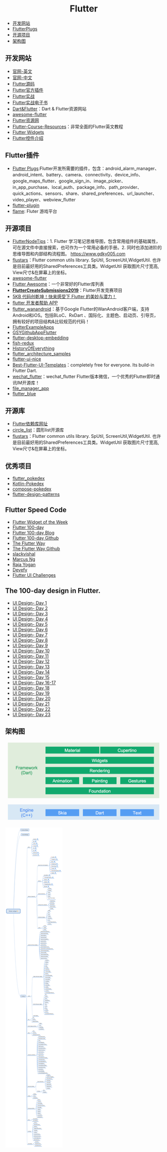 <h1 align="center">Flutter</h1>


* [开发网站](#开发网站)
* [FlutterPlugs](#FlutterPlugs)
* [开源项目](#开源项目)
* [架构图](#架构图)

## 开发网站

* [官网-英文](https://flutter.dev)
* [官网-中文](https://flutter-io.cn)
* [Flutter源码](https://github.com/flutter/flutter)
* [Flutter官方插件](https://github.com/flutter/plugins)
* [Flutter实战](https://book.flutterchina.club/)
* [Flutter实战电子书](https://github.com/flutterchina/flutter-in-action)
* [Dart&Flutter](https://pub.dev/)：Dart & Flutter资源网站
* [awesome-flutter](https://github.com/Solido/awesome-flutter)
* [Flutter资源网](https://github.com/crazycodeboy/awesome-flutter-cn)
* [Flutter-Course-Resources](https://github.com/londonappbrewery/Flutter-Course-Resources)：非常全面的Flutter英文教程
* [Flutter Widgets](https://itsallwidgets.com/)
* [Flutter控件介绍](http://laomengit.com/guide/widgets/Text.html)

## Flutter插件

* [Flutter Plugs](https://github.com/flutter/plugins):Flutter开发所需要的插件，包含：android_alarm_manager、android_intent、battery、camera、connectivity、device_info、google_maps_flutter、google_sign_in、image_picker、in_app_purchase、local_auth、package_info、path_provider、quick_actions、sensors、share、shared_preferences、url_launcher、video_player、webview_flutter
* [flutter-plugin](https://github.com/topics/flutter-plugin)
* [flame](https://github.com/flame-engine/flame): Fluter 游戏平台



## 开源项目

* [FlutterNodeTips](https://github.com/gdky005/FlutterNodeTips)：1. Flutter 学习笔记思维导图，包含常用组件的基础属性，可在源文件中直接搜索，也可作为一个常用必备的手册。2. 同时也添加进阶的思维导图和内部结构流程图。 https://www.gdky005.com
* [flustars](https://github.com/Sky24n/flustars)：Flutter common utils library. SpUtil, ScreenUtil,WidgetUtil. 也许是目前最好用的SharedPreferences工具类。WidgetUtil 获取图片尺寸宽高, View尺寸&在屏幕上的坐标。
* [awesome-flutter](https://github.com/Solido/awesome-flutter)
* [Flutter Awesome](https://flutterawesome.com/)：一个非常好的Flutter库列表
* [**FlutterCreateSubmissions2019**](https://github.com/pinkeshdarji/FlutterCreateSubmissions2019)：Flutter开发竞赛项目
* [5KB 代码创乾坤！快来感受下 Flutter 的美妙与潜力！](https://mp.weixin.qq.com/s?__biz=MzAwODY4OTk2Mg==&mid=2652049406&idx=1&sn=3baafcc89a06897792f130da199d1cba&chksm=808cafbbb7fb26ad91a21a7546da2f83b110b17b6ee86e2878169b8f35389895a9b5c1a7e98a&xtrack=1&scene=90&subscene=93&sessionid=1559179898&clicktime=1559179902&ascene=56&devicetype=android-25&version=2700043b&nettype=WIFI&abtest_cookie=BQABAAoACwASABMAFQAHACOXHgBWmR4AxJkeANyZHgDzmR4AA5oeAAmaHgAAAA%3D%3D&lang=zh_CN&pass_ticket=4tGg9D9qobHgioDuSC3WyaTqhGFHo%2BW5Z0gz4uy%2F0vOAwikjlAMoSEAJcq9ci%2Bbz&wx_header=1)
* [flutter 开发者帮助 APP](https://github.com/alibaba/flutter-go)
* [flutter_wanandroid](https://github.com/Sky24n/flutter_wanandroid)：基于Google Flutter的WanAndroid客户端，支持Android和iOS。包括BLoC、RxDart 、国际化、主题色、启动页、引导页，拥有较好的项目结构&比较规范的代码！
* [FlutterExampleApps](https://github.com/iampawan/FlutterExampleApps)
* [GSYGithubAppFlutter](https://github.com/CarGuo/GSYGithubAppFlutter)
* [flutter-desktop-embedding](https://github.com/google/flutter-desktop-embedding)
* [fish-redux](https://github.com/alibaba/fish-redux)
* [HistoryOfEverything](https://github.com/2d-inc/HistoryOfEverything)
* [flutter_architecture_samples](https://github.com/brianegan/flutter_architecture_samples)
* [flutter-ui-nice](https://github.com/nb312/flutter-ui-nice)
* [Best-Flutter-UI-Templates](https://github.com/mitesh77/Best-Flutter-UI-Templates)：completely free for everyone. Its build-in Flutter Dart.
* [wechat_flutter](https://github.com/fluttercandies/wechat_flutter)：wechat_flutter Flutter版本微信，一个优秀的Flutter即时通讯IM开源库！
* [file_manager_app](https://github.com/kevintonb/file_manager_app)
* [flutter_blue](https://github.com/pauldemarco/flutter_blue)

## 开源库

* [Flutter依赖库网址](https://pub.dev/)
* [circle_list](https://github.com/asjqkkkk/circle_list)：圆形list开源库
* [flustars](https://github.com/Sky24n/flustars)：Flutter common utils library. SpUtil, ScreenUtil,WidgetUtil. 也许是目前最好用的SharedPreferences工具类。WidgetUtil 获取图片尺寸宽高, View尺寸&在屏幕上的坐标。

## 优秀项目

* [flutter_pokedex](https://github.com/scitbiz/flutter_pokedex)
* [Kotlin-Pokedex](https://github.com/mrcsxsiq/Kotlin-Pokedex)
* [compose-pokedex](https://github.com/zsoltk/compose-pokedex)
* [flutter-design-patterns](https://github.com/MangirdasKazlauskas/flutter-design-patterns)

## Flutter Speed Code

* [Flutter Widget of the Week](https://www.youtube.com/playlist?list=PLjxrf2q8roU23XGwz3Km7sQZFTdB996iG)
* [Flutter 100-day](https://www.youtube.com/playlist?list=PLf-j0Hs0PF3u5WSVX_x3GzU0sAP6oIwA5)
* [Flutter 100-day Blog](http://afgprogrammer.com/#/)
* [Flutter 100-day Github](https://github.com/afgprogrammer)
* [The Flutter Way](https://www.youtube.com/channel/UCJm7i4g4z7ZGcJA_HKHLCVw)
* [The Flutter Way Github](https://github.com/abuanwar072)
* [slackvishal](https://github.com/slackvishal)
* [Marcus Ng](https://www.youtube.com/channel/UC6Dy0rQ6zDnQuHQ1EeErGUA)
* [Raja Yogan](https://www.youtube.com/channel/UCjBxAm226XZvgrkO-JyjJgQ)
* [Devefy](https://www.youtube.com/channel/UC9dwxEAvy-zCMAS7rdox46w)
* [Flutter UI Challenges](https://fidev.io/)



## The 100-day design in Flutter.

- [UI Design- Day 1](https://github.com/afgprogrammer/flutter-inspiration-app-ui)
- [UI Design- Day 2](https://github.com/afgprogrammer/Flutter-trip-app-ui)
- [UI Design- Day 3](https://github.com/afgprogrammer/Flutter-food-delivery-app-ui)
- [UI Design- Day 4](https://github.com/afgprogrammer/Flutter-actors-profile-app-ui)
- [UI Design- Day 5](https://github.com/afgprogrammer/Flutter-ripple-map-application)
- [UI Design- Day 6](https://github.com/afgprogrammer/Flutter-page-transition-animation)
- [UI Design- Day 7](https://github.com/afgprogrammer/Flutter-button-animation)
- [UI Design- Day 8](https://github.com/afgprogrammer/Flutter-Splash-Screen-Animation)
- [UI Design- Day 9](https://github.com/afgprogrammer/Flutter-Party-Event-Application)
- [UI Design- Day 10](https://github.com/afgprogrammer/Flutter-GridView-Example-UI)
- [UI Design- Day 11](https://github.com/afgprogrammer/Flutter-Travel-Application)
- [UI Design- Day 12](https://github.com/afgprogrammer/Flutter-Login-Page-UI)
- [UI Design- Day 13](https://github.com/afgprogrammer/Flutter-Login-Page-Design)
- [UI Design- Day 14](https://github.com/afgprogrammer/Flutter-Login-Page-3)
- [UI Design- Day 15](https://github.com/afgprogrammer/Flutter-Shoes-Shop-App)
- [UI Design- Day 16-17](https://github.com/afgprogrammer/Flutter-Complete-e-commerce)
- [UI Design- Day 18](https://github.com/afgprogrammer/Flutter-Custom-Carousel)
- [UI Design- Day 19](https://github.com/afgprogrammer/Flutter-Facebook-Redesign)
- [UI Design- Day 20](https://github.com/afgprogrammer/Flutter-Socks-Shop)
- [UI Design- Day 21](https://github.com/afgprogrammer/Flutter-App-Intro-With-Indicator)
- [UI Design- Day 22](https://github.com/afgprogrammer/Flutter-Photography-Application)
- [UI Design- Day 23](https://github.com/afgprogrammer/Flutter-Login-Signup-page)

## 架构图

![Flutter架构图](./media/FlutterFramework.png)


![Flutter架构图](./media/FlutterTree.png)
